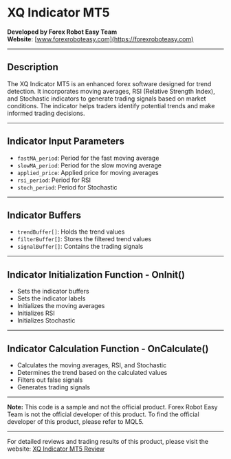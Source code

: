 # XQ Indicator MT5

**Developed by Forex Robot Easy Team**  
**Website**: [www.forexroboteasy.com](https://forexroboteasy.com)  

---

## Description

The XQ Indicator MT5 is an enhanced forex software designed for trend detection. It incorporates moving averages, RSI (Relative Strength Index), and Stochastic indicators to generate trading signals based on market conditions. The indicator helps traders identify potential trends and make informed trading decisions.

---

## Indicator Input Parameters

- `fastMA_period`: Period for the fast moving average
- `slowMA_period`: Period for the slow moving average
- `applied_price`: Applied price for moving averages
- `rsi_period`: Period for RSI
- `stoch_period`: Period for Stochastic

---

## Indicator Buffers

- `trendBuffer[]`: Holds the trend values
- `filterBuffer[]`: Stores the filtered trend values
- `signalBuffer[]`: Contains the trading signals

---

## Indicator Initialization Function - OnInit()

- Sets the indicator buffers
- Sets the indicator labels
- Initializes the moving averages
- Initializes RSI
- Initializes Stochastic

---

## Indicator Calculation Function - OnCalculate()

- Calculates the moving averages, RSI, and Stochastic
- Determines the trend based on the calculated values
- Filters out false signals
- Generates trading signals

---

**Note:** This code is a sample and not the official product. Forex Robot Easy Team is not the official developer of this product. To find the official developer of this product, please refer to MQL5.

---

For detailed reviews and trading results of this product, please visit the website: [XQ Indicator MT5 Review](https://forexroboteasy.com/forex-robot-review/xq-indicator-mt5-review-enhanced-forex-software-for-trend-detection/)
